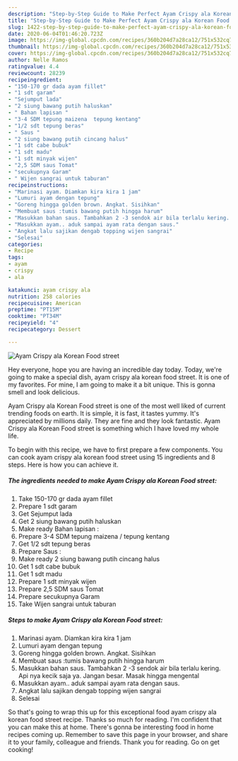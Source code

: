 ```yaml
---
description: "Step-by-Step Guide to Make Perfect Ayam Crispy ala Korean Food street"
title: "Step-by-Step Guide to Make Perfect Ayam Crispy ala Korean Food street"
slug: 1422-step-by-step-guide-to-make-perfect-ayam-crispy-ala-korean-food-street
date: 2020-06-04T01:46:20.723Z
image: https://img-global.cpcdn.com/recipes/360b204d7a28ca12/751x532cq70/ayam-crispy-ala-korean-food-street-foto-resep-utama.jpg
thumbnail: https://img-global.cpcdn.com/recipes/360b204d7a28ca12/751x532cq70/ayam-crispy-ala-korean-food-street-foto-resep-utama.jpg
cover: https://img-global.cpcdn.com/recipes/360b204d7a28ca12/751x532cq70/ayam-crispy-ala-korean-food-street-foto-resep-utama.jpg
author: Nelle Ramos
ratingvalue: 4.4
reviewcount: 28239
recipeingredient:
- "150-170 gr dada ayam fillet"
- "1 sdt garam"
- "Sejumput lada"
- "2 siung bawang putih haluskan"
- " Bahan lapisan "
- "3-4 SDM tepung maizena  tepung kentang"
- "1/2 sdt tepung beras"
- " Saus "
- "2 siung bawang putih cincang halus"
- "1 sdt cabe bubuk"
- "1 sdt madu"
- "1 sdt minyak wijen"
- "2,5 SDM saus Tomat"
- "secukupnya Garam"
- " Wijen sangrai untuk taburan"
recipeinstructions:
- "Marinasi ayam. Diamkan kira kira 1 jam"
- "Lumuri ayam dengan tepung"
- "Goreng hingga golden brown. Angkat. Sisihkan"
- "Membuat saus :tumis bawang putih hingga harum"
- "Masukkan bahan saus. Tambahkan 2 -3 sendok air bila terlalu kering. Api nya kecik saja ya. Jangan besar. Masak hingga mengental"
- "Masukkan ayam.. aduk sampai ayam rata dengan saus."
- "Angkat lalu sajikan dengab topping wijen sangrai"
- "Selesai"
categories:
- Recipe
tags:
- ayam
- crispy
- ala

katakunci: ayam crispy ala 
nutrition: 258 calories
recipecuisine: American
preptime: "PT15M"
cooktime: "PT34M"
recipeyield: "4"
recipecategory: Dessert

---
```



![Ayam Crispy ala Korean Food street](https://img-global.cpcdn.com/recipes/360b204d7a28ca12/751x532cq70/ayam-crispy-ala-korean-food-street-foto-resep-utama.jpg)

Hey everyone, hope you are having an incredible day today. Today, we're going to make a special dish, ayam crispy ala korean food street. It is one of my favorites. For mine, I am going to make it a bit unique. This is gonna smell and look delicious.



Ayam Crispy ala Korean Food street is one of the most well liked of current trending foods on earth. It is simple, it is fast, it tastes yummy. It's appreciated by millions daily. They are fine and they look fantastic. Ayam Crispy ala Korean Food street is something which I have loved my whole life.


To begin with this recipe, we have to first prepare a few components. You can cook ayam crispy ala korean food street using 15 ingredients and 8 steps. Here is how you can achieve it.

<!--inarticleads1-->

##### The ingredients needed to make Ayam Crispy ala Korean Food street:

1. Take 150-170 gr dada ayam fillet
1. Prepare 1 sdt garam
1. Get Sejumput lada
1. Get 2 siung bawang putih haluskan
1. Make ready  Bahan lapisan :
1. Prepare 3-4 SDM tepung maizena / tepung kentang
1. Get 1/2 sdt tepung beras
1. Prepare  Saus :
1. Make ready 2 siung bawang putih cincang halus
1. Get 1 sdt cabe bubuk
1. Get 1 sdt madu
1. Prepare 1 sdt minyak wijen
1. Prepare 2,5 SDM saus Tomat
1. Prepare secukupnya Garam
1. Take  Wijen sangrai untuk taburan




<!--inarticleads2-->

##### Steps to make Ayam Crispy ala Korean Food street:

1. Marinasi ayam. Diamkan kira kira 1 jam
1. Lumuri ayam dengan tepung
1. Goreng hingga golden brown. Angkat. Sisihkan
1. Membuat saus :tumis bawang putih hingga harum
1. Masukkan bahan saus. Tambahkan 2 -3 sendok air bila terlalu kering. Api nya kecik saja ya. Jangan besar. Masak hingga mengental
1. Masukkan ayam.. aduk sampai ayam rata dengan saus.
1. Angkat lalu sajikan dengab topping wijen sangrai
1. Selesai




So that's going to wrap this up for this exceptional food ayam crispy ala korean food street recipe. Thanks so much for reading. I'm confident that you can make this at home. There's gonna be interesting food in home recipes coming up. Remember to save this page in your browser, and share it to your family, colleague and friends. Thank you for reading. Go on get cooking!

